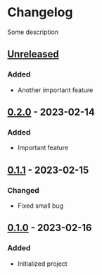 # Changelog
Some description

## [Unreleased]
### Added
- Another important feature

## [0.2.0] - 2023-02-14
### Added
- Important feature

## [0.1.1] - 2023-02-15
### Changed
- Fixed small bug

## [0.1.0] - 2023-02-16
### Added
- Initialized project

[Unreleased]: https://github.com/coditory/changelog-parser-action/compare/v0.2.0...HEAD
[0.2.0]: https://github.com/coditory/changelog-parser-action/compare/v0.1.1...v0.2.0
[0.1.1]: https://github.com/coditory/changelog-parser-action/compare/v0.1.0...v0.1.1
[0.1.0]: https://github.com/coditory/changelog-parser-action/releases/tag/v0.1.0
